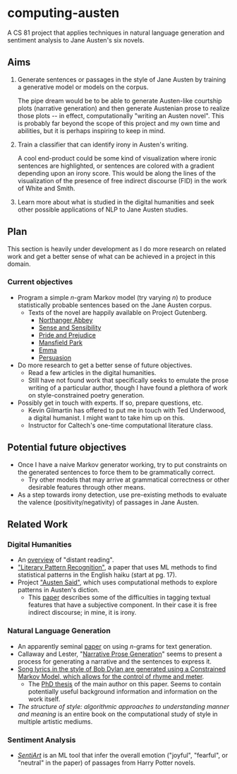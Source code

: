 ﻿# computing-austen

A CS 81 project that applies techniques in natural language generation and sentiment analysis to Jane Austen's six novels.

## Aims

1. Generate sentences or passages in the style of Jane Austen by training a generative model or models on the corpus.

   The pipe dream would be to be able to generate Austen-like courtship plots (narrative generation) and then generate Austenian prose to realize those plots -- in effect, computationally "writing an Austen novel". This is probably far beyond the scope of this project and my own time and abilities, but it is perhaps inspiring to keep in mind.

2. Train a classifier that can identify irony in Austen's writing.

   A cool end-product could be some kind of visualization where ironic sentences are highlighted, or sentences are colored with a gradient depending upon an irony score. This would be along the lines of the visualization of the presence of free indirect discourse (FID) in the work of White and Smith.
  
3. Learn more about what is studied in the digital humanities and seek other possible applications of NLP to Jane Austen studies.

## Plan

This section is heavily under development as I do more research on related work and get a better sense of what can be achieved in a project in this domain.

### Current objectives

- Program a simple *n*-gram Markov model (try varying *n*) to produce statistically probable sentences based on the Jane Austen corpus.
  - Texts of the novel are happily available on Project Gutenberg.
    - [Northanger Abbey](http://www.gutenberg.org/files/121/121-0.txt)
    - [Sense and Sensibility](http://www.gutenberg.org/cache/epub/161/pg161.txt)
    - [Pride and Prejudice](http://www.gutenberg.org/files/1342/1342-0.txt)
    - [Mansfield Park](http://www.gutenberg.org/files/141/141-0.txt)
    - [Emma](http://www.gutenberg.org/files/158/158-0.txt)
    - [Persuasion](http://www.gutenberg.org/cache/epub/105/pg105.txt)
- Do more research to get a better sense of future objectives.
  - Read a few articles in the digital humanities.
  - Still have not found work that specifically seeks to emulate the prose writing of a particular author, though I have found a plethora of work on style-constrained poetry generation.
- Possibly get in touch with experts. If so, prepare questions, etc.
  - Kevin Gilmartin has offered to put me in touch with Ted Underwood, a digital humanist. I might want to take him up on this.
  - Instructor for Caltech's one-time computational literature class.

## Potential future objectives

- Once I have a naive Markov generator working, try to put constraints on the generated sentences to force them to be grammatically correct.
  - Try other models that may arrive at grammatical correctness or other desirable features through other means.
- As a step towards irony detection, use pre-existing methods to evaluate the valence (positivity/negativity) of passages in Jane Austen.

## Related Work

### Digital Humanities
- An [overview](http://www.digitalhumanities.org/dhq/vol/11/2/000317/000317.html) of "distant reading".
- ["Literary Pattern Recognition"](https://lucian.uchicago.edu/blogs/literarynetworks/files/2015/12/LONG_SO_CI.pdf), a paper that uses ML methods to find statistical patterns in the English haiku (start at pg. 17).
- Project ["Austen Said"](http://austen.unl.edu/), which uses computational methods to explore patterns in Austen's diction.
  - This [paper](http://jasna.org/publications/persuasions-online/vol37no1/white-smith/) describes some of the difficulties in tagging textual features that have a subjective component. In their case it is free indirect discourse; in mine, it is irony. 

### Natural Language Generation
- An apparently seminal [paper](https://www.aclweb.org/anthology/W98-1426.pdf) on using *n*-grams for text generation.
- Callaway and Lester, "[Narrative Prose Generation](http://www.sciencedirect.com/science/article/pii/S0004370202002308)" seems to present a process for generating a narrative and the sentences to express it.
- [Song lyrics in the style of Bob Dylan are generated using a Constrained Markov Model, which allows for the control of rhyme and meter](https://www.researchgate.net/publication/236166532_Markov_Constraints_for_Generating_Lyrics_with_Style). 
  - The [PhD thesis](https://pdfs.semanticscholar.org/b71c/7f8888f4dc205daf81ff70d939ac6db86bb8.pdf) of the main author on this paper. Seems to contain potentially useful background information and information on the work itself.
- *The structure of style: algorithmic approaches to understanding manner and meaning* is an entire book on the computational study of style in multiple artistic mediums.

### Sentiment Analysis
- [*SentiArt*](https://www.frontiersin.org/articles/10.3389/frobt.2019.00053/full) is an ML tool that infer the overall emotion ("joyful", "fearful", or "neutral" in the paper) of passages from Harry Potter novels.
